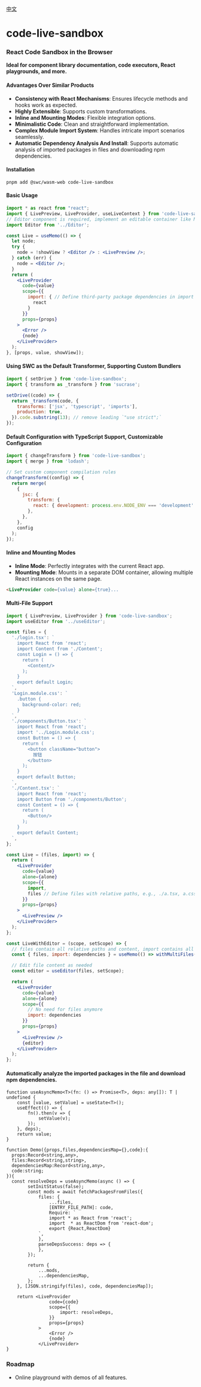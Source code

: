 [中文](./readme-zh.md)
# code-live-sandbox

### React Code Sandbox in the Browser

**Ideal for component library documentation, code executors, React playgrounds, and more.**

#### **Advantages Over Similar Products**

- **Consistency with React Mechanisms**: Ensures lifecycle methods and hooks work as expected.
- **Highly Extensible**: Supports custom transformations.
- **Inline and Mounting Modes**: Flexible integration options.
- **Minimalistic Code**: Clean and straightforward implementation.
- **Complex Module Import System**: Handles intricate import scenarios seamlessly.
- **Automatic Dependency Analysis And Install**: Supports automatic analysis of imported packages in files and downloading npm dependencies.

#### Installation

```shell
pnpm add @swc/wasm-web code-live-sandbox
```

#### Basic Usage

```jsx
import * as react from "react";
import { LivePreview, LiveProvider, useLiveContext } from 'code-live-sandbox';
// Editor component is required, implement an editable container like MirrorCode, vscode, etc.
import Editor from '../Editor';

const Live = useMemo(() => {
  let node;
  try {
    node = !showView ? <Editor /> : <LivePreview />;
  } catch (err) {
    node = <Editor />;
  }
  return (
    <LiveProvider
      code={value}
      scope={{
        import: { // Define third-party package dependencies in import
          react
        }
      }}
      props={props}
    >
      <Error />
      {node}
    </LiveProvider>
  );
}, [props, value, showView]);
```

#### Using SWC as the Default Transformer, Supporting Custom Bundlers

```jsx
import { setDrive } from 'code-live-sandbox';
import { transform as _transform } from 'sucrase';

setDrive((code) => {
  return _transform(code, {
    transforms: ['jsx', 'typescript', 'imports'],
    production: true,
  }).code.substring(13); // remove leading `"use strict";`
});
```

#### Default Configuration with TypeScript Support, Customizable Configuration

```jsx
import { changeTransform } from 'code-live-sandbox';
import { merge } from 'lodash';

// Set custom component compilation rules
changeTransform((config) => {
  return merge(
    {
      jsc: {
        transform: {
          react: { development: process.env.NODE_ENV === 'development' },
        },
      },
    },
    config
  );
});
```

#### Inline and Mounting Modes

- **Inline Mode**: Perfectly integrates with the current React app.
- **Mounting Mode**: Mounts in a separate DOM container, allowing multiple React instances on the same page.

```html
<LiveProvider code={value} alone={true}...
```

#### Multi-File Support

```jsx
import { LivePreview, LiveProvider } from 'code-live-sandbox';
import useEditor from '../useEditor';

const files = {
  './login.tsx': `
    import React from 'react';
    import Content from './Content';
    const Login = () => {
      return (
        <Content/>
      );
    }
    export default Login;
  `,
  'Login.module.css': `
    .button {
      background-color: red;
    }
  `,
  './components/Button.tsx': `
    import React from 'react';
    import '../Login.module.css';
    const Button = () => {
      return (
        <button className="button">
          按钮
        </button>
      );
    }
    export default Button;
  `,
  './Content.tsx': `
    import React from 'react';
    import Button from './components/Button';
    const Content = () => {
      return (
        <Button/>
      );
    }
    export default Content;
  `,
};

const Live = (files, import) => {
  return (
    <LiveProvider
      code={value}
      alone={alone}
      scope={{
        import,
        files // Define files with relative paths, e.g., ./a.tsx, a.css
      }}
      props={props}
    >
      <LivePreview />
    </LiveProvider>
  );
};

const LiveWithEditor = (scope, setScope) => {
  // files contain all relative paths and content, import contains all available modules
  const { files, import: dependencies } = useMemo(() => withMultiFiles(scope), [scope]);

  // Edit file content as needed
  const editor = useEditor(files, setScope);

  return (
    <LiveProvider
      code={value}
      alone={alone}
      scope={{
        // No need for files anymore
        import: dependencies
      }}
      props={props}
    >
      <LivePreview />
      {editor}
    </LiveProvider>
  );
};
```


####  Automatically analyze the imported packages in the file and download npm dependencies.

```tsx
function useAsyncMemo<T>(fn: () => Promise<T>, deps: any[]): T | undefined {
    const [value, setValue] = useState<T>();
    useEffect(() => {
        fn().then(v => {
            setValue(v);
        });
    }, deps);
    return value;
}

function Demo({props,files,dependenciesMap={},code}:{
  props:Record<string,any>,
  files:Record<string,string>,
  dependenciesMap:Record<string,any>,
  code:string;
}){
  const resolveDeps = useAsyncMemo(async () => {
        setInitStatus(false);
        const mods = await fetchPackagesFromFiles({
            files: {
                ...files,
                [ENTRY_FILE_PATH]: code,
                Require: `
                import * as React from 'react';
                import  * as ReactDom from 'react-dom';
                export {React,ReactDom}
            `,
            },
            parseDepsSuccess: deps => {
            },
        });

        return {
            ...mods,
            ...dependenciesMap,
        };
    }, [JSON.stringify(files), code, dependenciesMap]);

    return <LiveProvider
                code={code}
                scope={{
                    import: resolveDeps,
                }}
                props={props}
            >
                <Error />
                {node}
            </LiveProvider>
}
```

### Roadmap

- Online playground with demos of all features.
